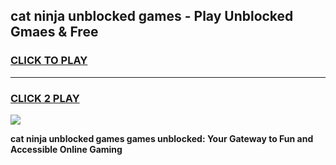 
## cat ninja unblocked games - Play Unblocked Gmaes & Free
<h3>
<a href="https://news.freeplayer.one?title=cat_ninja_unblocked_games&ref=16F">CLICK TO PLAY</a></h3>
<hr>

<h3>
<a href="https://news.freeplayer.one?title=cat_ninja_unblocked_games&ref=16F">CLICK 2 PLAY</a>
  
</h3>

<a href="https://news.freeplayer.one?title=cat_ninja_unblocked_games&ref=16F/"><img src="https://clearcache.store/games.png"></a>


**cat ninja unblocked games games unblocked: Your Gateway to Fun and Accessible Online Gaming**
